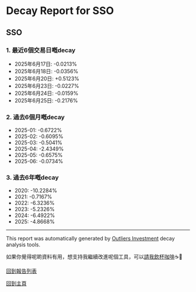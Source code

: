 # Decay Report for SSO

## SSO

### 1. 最近6個交易日嘅decay

- 2025年6月17日: -0.0213%
- 2025年6月18日: -0.0356%
- 2025年6月20日: +0.5123%
- 2025年6月23日: -0.0227%
- 2025年6月24日: -0.0159%
- 2025年6月25日: -0.2176%

### 2. 過去6個月嘅decay

- 2025-01: -0.6722%
- 2025-02: -0.6095%
- 2025-03: -0.5041%
- 2025-04: -2.4349%
- 2025-05: -0.6575%
- 2025-06: -0.0734%

### 3. 過去6年嘅decay

- 2020: -10.2284%
- 2021: -0.7167%
- 2022: -6.3236%
- 2023: -5.2326%
- 2024: -6.4922%
- 2025: -4.8668%

------------------------------
This report was automatically generated by [Outliers Investment](https://outliersecon.github.io/Outliers-Investment/) decay analysis tools.

如果你覺得呢啲資料有用，想支持我繼續改進呢個工具，可以[請我飲杯咖啡](https://buymeacoffee.com/outliersecon)☕🙏

[回到報告列表](https://outliersecon.github.io/Outliers-Investment/reports/reports_public)

[回到主頁](https://outliersecon.github.io/Outliers-Investment/)